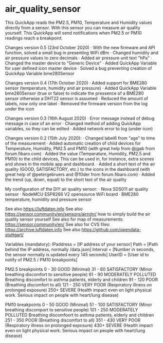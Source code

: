 # air_quality_sensor

This QuickApp reads the PM2.5, PM10, Temperature and Humidity values directly from a sensor. With this sensor you can measure air quality yourself. This QuickApp will send notifications when PM2.5 or PM10 readings reach a breakpoint.


Changes version 0.5 (23rd October 2020)
· With the new firmware and API function, solved a small bug in presenting WiFi dBm
· Changed humidity and air pressure values to zero decimals
· Added air pressure unit text "hPa"
· Changed the master device to "Generic Device" 
· Added QuickApp Variable for user defined icon master device
· Solved a bug preventing creation of QuickApp Variable bme280Sensor
   
Changes version 0.4 (17th October 2020)
· Added support for BME280 sensor (temperature, humidity and air pressure)
· Added QuickApp Variable bme280Sensor (true or false) to indicate the pressence of a BME280 sensor otherwise a DHT22 sensor is assumed
· Reduced the amount of labels, now only one label
· Removed the firmware version from the log under the icon
   
Changes version 0.3 (16th August 2020) 
· Error message instead of debug message in case of an error 
· Changed method of adding QuickApp variables, so they can be edited 
· Added network error to log (under icon)

Changes version 0.2 (15th July 2020): 
· Changed label6 from "age" to time of the measurement 
· Added automatic creation of child devices for Temperature, Humidity, PM2.5 and PM10 (with great help from @jgab from forum.fibaro.com) 
· Added the value (Temperature, Humidity, PM2.5 and PM10) to the child devices, This can be used in, for instance, extra scenes and shows in the mobile app and dashboard. 
· Added a short text of the air quality (GOOD, SATISFACTORY, etc.) to the icons in the dashboard (with great help of @petergebruers and @10der from forum.fibaro.com) 
· Added the trend (up, down, equal) to the short text of the air quality

My configuration of the DIY air quality sensor: 
· Nova SDS011 air quality sensor 
· NodeMCU ESP8266 V2 opensource WiFi board 
· BME280 temperature, humidity and pressure sensor

See also https://luftdaten.info 
See also https://sensor.community/en/sensors/airrohr/ how to simply build the air quality sensor yourself 
See also for map of measurements: https://sensor.community/en/ 
See also for CVS files: https://archive.luftdaten.info See also https://github.com/opendata-stuttgart/

Variables (mandatory): IPaddress = [IP address of your sensor] Path = [Path behind the IP address, normally /data.json] Interval = [Number in seconds, the sensor normally is updated every 145 seconds] UserID = [User id to notify of PM2.5 / PM10 breakpoints]

PM2.5 breakpoints 0 - 30 GOOD (Minimal) 
31 - 60 SATISFACTORY (Minor breathing discomfort to sensitive people) 
61 - 90 MODERATELY POLLUTED Breathing discomfort to asthma patients, elderly and children 
91 - 120 POOR (Breathing discomfort to all) 
121 - 250 VERY POOR (Respiratory illness on prolonged exposure) 
250+ SEVERE (Health impact even on light physical work. Serious impact on people with heart/lung disease)

PM10 breakpoints 0 - 50 GOOD (Minimal) 
51 - 100 SATISFACTORY (Minor breathing discomport to sensitive people) 
101 - 250 MODERATELY POLLUTED Breathing discomfoort to asthma patients, elderly and children 
251 - 350 POOR (Breathing discomfort to all) 
351 - 430 VERY POOR (Respiratory illness on prolonged exposure) 
430+ SEVERE (Health impact even on light physical work. Serious impact on people with heart/lung disease)
